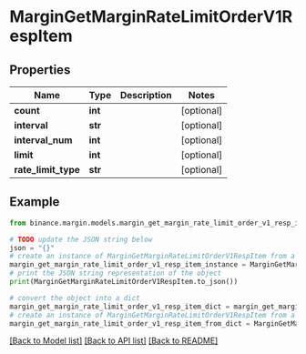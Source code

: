# MarginGetMarginRateLimitOrderV1RespItem


## Properties

Name | Type | Description | Notes
------------ | ------------- | ------------- | -------------
**count** | **int** |  | [optional] 
**interval** | **str** |  | [optional] 
**interval_num** | **int** |  | [optional] 
**limit** | **int** |  | [optional] 
**rate_limit_type** | **str** |  | [optional] 

## Example

```python
from binance.margin.models.margin_get_margin_rate_limit_order_v1_resp_item import MarginGetMarginRateLimitOrderV1RespItem

# TODO update the JSON string below
json = "{}"
# create an instance of MarginGetMarginRateLimitOrderV1RespItem from a JSON string
margin_get_margin_rate_limit_order_v1_resp_item_instance = MarginGetMarginRateLimitOrderV1RespItem.from_json(json)
# print the JSON string representation of the object
print(MarginGetMarginRateLimitOrderV1RespItem.to_json())

# convert the object into a dict
margin_get_margin_rate_limit_order_v1_resp_item_dict = margin_get_margin_rate_limit_order_v1_resp_item_instance.to_dict()
# create an instance of MarginGetMarginRateLimitOrderV1RespItem from a dict
margin_get_margin_rate_limit_order_v1_resp_item_from_dict = MarginGetMarginRateLimitOrderV1RespItem.from_dict(margin_get_margin_rate_limit_order_v1_resp_item_dict)
```
[[Back to Model list]](../README.md#documentation-for-models) [[Back to API list]](../README.md#documentation-for-api-endpoints) [[Back to README]](../README.md)


